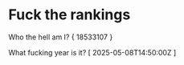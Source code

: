 # Fuck the rankings

Who the hell am I?
{ 18533107 }

What fucking year is it?
[ 2025-05-08T14:50:00Z ]
